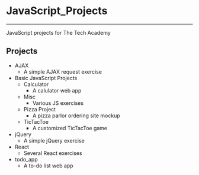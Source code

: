 # JavaScript_Projects
------------------
 JavaScript projects for The Tech Academy

## Projects
* AJAX
    * A simple AJAX request exercise
* Basic JavaScript Projects
    * Calculator
        - A calulator web app
    * Misc
        - Various JS exercises
    * Pizza Project
        - A pizza parlor ordering site mockup
    * TicTacToe
        - A customized TicTacToe game
* jQuery
    - A simple jQuery exercise
* React
    - Several React exercises
* todo_app
    - A to-do list web app

